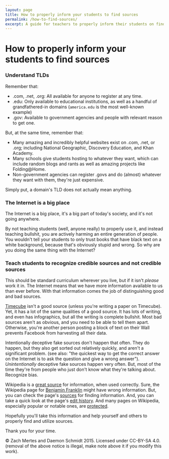 ```yaml
---
layout: page
title: How to properly inform your students to find sources
permalink: /how-to-find-sources/
excerpt: A guide for teachers to properly inform their students on finding sources.
---
```

# How to properly inform your students to find sources

### Understand TLDs
Remember that:

* .com, .net, .org: All available for anyone to register at any time.
* .edu: Only available to educational institutions, as well as a handful of grandfathered-in domains (`america.edu` is the most well-known example)
* .gov: Available to government agencies and people with relevant reason to get one.

But, at the same time, remember that:

* Many amazing and incredibly helpful websites exist on .com, .net, or .org; including National Geographic, Discovery Education, and Khan Academy.
* Many schools give students hosting to whatever they want, which can include random blogs and rants as well as amazing projects like Folding@Home.
* Non-government agencies can register .govs and do (almost) whatever they want with them, they're just expensive.

Simply put, a domain's TLD does not actually mean anything.

### The Internet is a big place

The Internet is a big place, it's a big part of today's society, and it's not going anywhere.

By not teaching students (well, anyone really) to properly use it, and instead teaching bullshit, you are actively harming an entire generation of people. You wouldn't tell your students to only trust books that have black text on a white background, because that's obviously stupid and wrong. So why are you doing the same thing with the Internet?

### Teach students to recognize credible sources and not credible sources

This should be standard curriculum wherever you live, but if it isn't *please* work it in. The Internet means that we have more information available to us than ever before. With that information comes the job of distinguishing good and bad sources.

[Timecube][timecube] isn't a good source (unless you're writing a paper on Timecube).  Yet, it has a lot of the same qualities of a good source. It has lots of writing, and even has infographics, but all the writing is complete bullshit. Most bad sources aren't as obvious, and you need to be able to tell them apart. Otherwise, you're another person posting a block of text on their Wall prevents Facebook from harvesting all their data.

Intentionally deceptive fake sources don't happen that often. They do happen, but they also get sorted out relatively quickly, and aren't a significant problem. (see also: "the quickest way to get the correct answer on the Internet is to ask the question and give a wrong answer"). *Unintentionally* deceptive fake sources happen very often. But, most of the time they're from people who just don't know what they're talking about. Recognize bias.

Wikipedia is a [great source][wikipediareliability] for information, when used correctly. Sure, the Wikipedia page for [Benjamin Franklin][wikiben] might have wrong information. But, you can check the page's [sources][wikibensources] for finding information. And, you can take a quick look at the page's [edit history][wikibenhistory]. And many pages on Wikipedia, especially popular or notable ones, are [protected][wikiprotection].

Hopefully you'll take this information and help yourself and others to properly find and utilize sources.

<span class="muhahaha">Thank you for your time.</span>

&copy; Zach Mertes and Daemon Schmidt 2015. Licensed under CC-BY-SA 4.0.  
(removal of the above notice is illegal, make note above it if you modify this work).

  [timecube]: https://web.archive.org/web/20160112193916/http://timecube.com/
  [wikiben]: https://en.wikipedia.org/wiki/Benjamin_Franklin
  [wikibensources]: https://en.wikipedia.org/wiki/Benjamin_Franklin#References
  [wikibenhistory]: https://en.wikipedia.org/w/index.php?title=Benjamin_Franklin&action=history
  [wikiprotection]: https://en.wikipedia.org/wiki/Wikipedia:Protection_policy
  [wikipediareliability]: https://en.wikipedia.org/wiki/Reliability_of_Wikipedia
